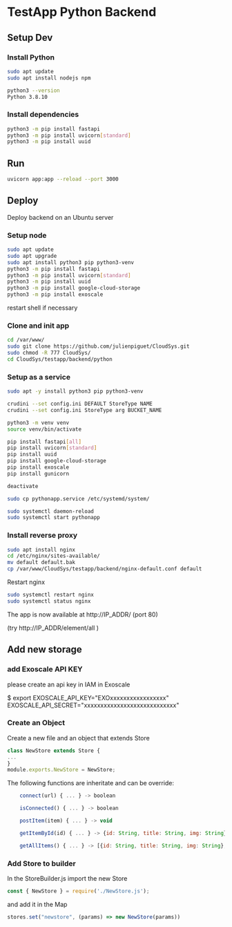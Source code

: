 # TestApp Python Backend

## Setup Dev

### Install Python
```Bash
sudo apt update
sudo apt install nodejs npm

python3 --version
Python 3.8.10
```

### Install dependencies
```Bash
python3 -m pip install fastapi
python3 -m pip install uvicorn[standard]
python3 -m pip install uuid
```

## Run

```Bash
uvicorn app:app --reload --port 3000
```

## Deploy
Deploy backend on an Ubuntu server

### Setup node
```Bash
sudo apt update
sudo apt upgrade
sudo apt install python3 pip python3-venv
python3 -m pip install fastapi
python3 -m pip install uvicorn[standard]
python3 -m pip install uuid
python3 -m pip install google-cloud-storage
python3 -m pip install exoscale
```
restart shell if necessary

### Clone and init app
```Bash
cd /var/www/
sudo git clone https://github.com/julienpiguet/CloudSys.git
sudo chmod -R 777 CloudSys/
cd CloudSys/testapp/backend/python
```
### Setup as a service

```Bash
sudo apt -y install python3 pip python3-venv

crudini --set config.ini DEFAULT StoreType NAME
crudini --set config.ini StoreType arg BUCKET_NAME

python3 -m venv venv
source venv/bin/activate

pip install fastapi[all]
pip install uvicorn[standard]
pip install uuid
pip install google-cloud-storage
pip install exoscale
pip install gunicorn

deactivate

sudo cp pythonapp.service /etc/systemd/system/

sudo systemctl daemon-reload
sudo systemctl start pythonapp
```
### Install reverse proxy

```Bash
sudo apt install nginx
cd /etc/nginx/sites-available/
mv default default.bak
cp /var/www/CloudSys/testapp/backend/nginx-default.conf default
```

Restart nginx
```Bash
sudo systemctl restart nginx
sudo systemctl status nginx
```
The app is now available at http://IP_ADDR/ (port 80)

(try http://IP_ADDR/element/all )

## Add new storage

### add Exoscale API KEY 
please create an api key in IAM in Exoscale  

$ export EXOSCALE_API_KEY="EXOxxxxxxxxxxxxxxxxx" EXOSCALE_API_SECRET="xxxxxxxxxxxxxxxxxxxxxxxxxxxx"

### Create an Object
Create a new file and an object that extends Store
```Javascript
class NewStore extends Store {
...
}
module.exports.NewStore = NewStore;
```

The following functions are inheritate and can be override:
```Javascript
    connect(url) { ... } -> boolean

    isConnected() { ... } -> boolean

    postItem(item) { ... } -> void

    getItemById(id) { ... } -> {id: String, title: String, img: String}

    getAllItems() { ... } -> [{id: String, title: String, img: String},...]
```

### Add Store to builder
In the StoreBuilder.js import the new Store
```Javascript
const { NewStore } = require('./NewStore.js');
```
and add it in the Map
```Javascript
stores.set("newstore", (params) => new NewStore(params))
```